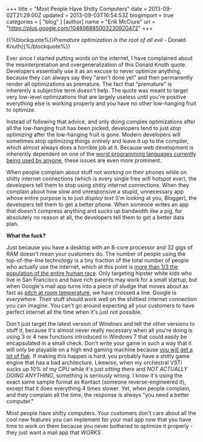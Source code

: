 +++
title = "Most People Have Shitty Computers"
date = 2013-09-02T21:29:00Z
updated = 2013-09-03T16:54:53Z
blogimport = true 
categories = [ "blog" ]
[author]
	name = "Erik McClure"
	uri = "https://plus.google.com/104896885003230920472"
+++

{{%blockquote%}}*Premature optimization is the root of all evil* - Donald Knuth{{%/blockquote%}}

Ever since I started putting words on the internet, I have complained about the misinterpretation and overgeneralization of this Donald Knuth quote. Developers essentially use it as an excuse to never optimize anything, because they can always say they "aren't done yet" and then permanently render all optimizations as premature. The fact that "premature" is inherently a subjective term doesn't help. The quote was meant to target very low-level optimizations that are largely useless until you're positive everything else is working properly and you have no other low-hanging fruit to optimize.

Instead of following that advice, and only doing complex optimizations after all the low-hanging fruit has been picked, developers tend to just *stop optimizing* after the low-hanging fruit is gone. Modern developers will sometimes stop optimizing things *entirely* and leave it up to the compiler, which almost always does a horrible job at it. Because web development is inherently dependent on one of the [worst programming languages currently being used by anyone](http://www.ecmascript.org/), these issues are even more prominent.

When people complain about stuff not working on their phones while on shitty internet connections (which is every single free wifi hotspot ever), the developers tell them to stop using shitty internet connections. When they complain about how slow and unresponsive a stupid, unnecessary app whose entire purpose is to just *display text* (I'm looking at you, Blogger), the developers tell them to get a better phone. When someone writes an app that doesn't compress anything and sucks up bandwidth like a pig, for absolutely no reason at all, the developers tell them to get a better data plan.

**What the fuck?**

Just because you have a desktop with an 8-core processor and 32 gigs of RAM doesn't mean your customers do. The number of people using the top-of-the-line technology is a tiny fraction of the total number of people who actually use the internet, which at this point is [more than 1/3 the population of the entire human race](http://en.wikipedia.org/wiki/Global_Internet_usage). Only targeting hipster white kids who live in San Francisco and have rich parents may work for a small startup, but when Google's mail app turns into a piece of sludge that moves about as fast as [pitch at room temperature](http://en.wikipedia.org/wiki/Pitch_drop_experiment), we have crossed a line. Google is *everywhere*. Their stuff should work well on the shittiest internet connection you can imagine. You can't go around expecting all your customers to have perfect internet all the time when it's just not possible.

Don't just target the latest version of Windows and tell the other versions to stuff it, because it's almost never really necessary when all you're doing is using 3 or 4 new functions introduced in Windows 7 that could easily be encapsulated in a small check. Don't write your game in such a way that it will only be playable on a high end gaming machine because [you will get a lot of flak](http://en.wikipedia.org/wiki/Crysis#Game_engine). If making this happen is hard, you probably have a shitty game engine that has a bad architecture. Likewise, when my orchestral VSTi sucks up 10% of my CPU while it's just *sitting there* and *NOT ACTUALLY DOING ANYTHING*, something is seriously wrong. I know it's using the exact same sample format as Kontact (someone reverse-engineered it), except that it does everything 4 times slower. Yet, when people complain, and they complain all the time, the response is always "you need a better computer."

Most people have shitty computers. Your customers don't care about all the cool new features you can implement for your mail app now that you have time to work on them because you never bothered to optimize it properly - they just want a mail app that *WORKS*.
